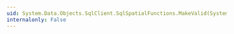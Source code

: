 ```yaml
---
uid: System.Data.Objects.SqlClient.SqlSpatialFunctions.MakeValid(System.Data.Spatial.DbGeometry)
internalonly: False
---
```

